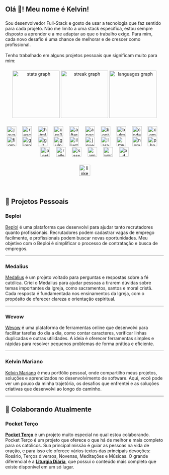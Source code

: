 
<h2  align="left">Olá 👋! Meu nome é Kelvin!</h2>

  

###

  

<p  align="left">Sou desenvolvedor Full-Stack e gosto de usar a tecnologia que faz sentido para cada projeto. Não me limito a uma stack específica, estou sempre disposto a aprender e a me adaptar ao que o trabalho exige. Para mim, cada novo desafio é uma chance de melhorar e de crescer como profissional.<br><br>Tenho trabalhado em alguns projetos pessoais que significam muito para mim:</p>

  

###

  

<div  align="center">

<img  src="https://github-readme-stats.vercel.app/api?username=kelvin-mariano&hide_title=false&hide_rank=false&show_icons=true&include_all_commits=true&count_private=true&disable_animations=false&theme=dracula&locale=pt-br&hide_border=false"  height="150"  alt="stats graph"  />

<img  src="https://streak-stats.demolab.com?user=kelvin-mariano&locale=pt-br&mode=daily&theme=dracula&hide_border=false&border_radius=5"  height="150"  alt="streak graph"  />

<img  src="https://github-readme-stats.vercel.app/api/top-langs?username=kelvin-mariano&locale=pt-br&hide_title=false&layout=compact&card_width=320&langs_count=5&theme=dracula&hide_border=false"  height="150"  alt="languages graph"  />

</div>

  

###

  

<div  align="center">

<img  src="https://cdn.jsdelivr.net/gh/devicons/devicon/icons/javascript/javascript-original.svg"  height="30"  alt="javascript logo"  />

<img  width="12"  />

<img  src="https://cdn.jsdelivr.net/gh/devicons/devicon/icons/react/react-original.svg"  height="30"  alt="react logo"  />

<img  width="12"  />

<img  src="https://cdn.jsdelivr.net/gh/devicons/devicon/icons/html5/html5-original.svg"  height="30"  alt="html5 logo"  />

<img  width="12"  />

<img  src="https://cdn.jsdelivr.net/gh/devicons/devicon/icons/css3/css3-original.svg"  height="30"  alt="css3 logo"  />

<img  width="12"  />

<img  src="https://cdn.jsdelivr.net/gh/devicons/devicon/icons/aftereffects/aftereffects-original.svg"  height="30"  alt="aftereffects logo"  />

<img  width="12"  />

<img  src="https://cdn.jsdelivr.net/gh/devicons/devicon/icons/apache/apache-original.svg"  height="30"  alt="apache logo"  />

<img  width="12"  />

<img  src="https://cdn.jsdelivr.net/gh/devicons/devicon/icons/bootstrap/bootstrap-original.svg"  height="30"  alt="bootstrap logo"  />

<img  width="12"  />

<img  src="https://cdn.jsdelivr.net/gh/devicons/devicon/icons/bulma/bulma-plain.svg"  height="30"  alt="bulma logo"  />

<img  width="12"  />

<img  src="https://cdn.jsdelivr.net/gh/devicons/devicon/icons/codeigniter/codeigniter-plain.svg"  height="30"  alt="codeigniter logo"  />

<img  width="12"  />

<img  src="https://cdn.jsdelivr.net/gh/devicons/devicon/icons/composer/composer-original.svg"  height="30"  alt="composer logo"  />

<img  width="12"  />

<img  src="https://cdn.jsdelivr.net/gh/devicons/devicon/icons/figma/figma-original.svg"  height="30"  alt="figma logo"  />

<img  width="12"  />

<img  src="https://cdn.jsdelivr.net/gh/devicons/devicon/icons/gimp/gimp-original.svg"  height="30"  alt="gimp logo"  />

<img  width="12"  />

<img  src="https://cdn.jsdelivr.net/gh/devicons/devicon/icons/git/git-original.svg"  height="30"  alt="git logo"  />

<img  width="12"  />

<img  src="https://cdn.jsdelivr.net/gh/devicons/devicon/icons/gulp/gulp-plain.svg"  height="30"  alt="gulp logo"  />

<img  width="12"  />

<img  src="https://cdn.jsdelivr.net/gh/devicons/devicon/icons/illustrator/illustrator-plain.svg"  height="30"  alt="illustrator logo"  />

<img  width="12"  />

<img  src="https://cdn.jsdelivr.net/gh/devicons/devicon/icons/jquery/jquery-original.svg"  height="30"  alt="jquery logo"  />

<img  width="12"  />

<img  src="https://cdn.jsdelivr.net/gh/devicons/devicon/icons/laravel/laravel-original.svg"  height="30"  alt="laravel logo"  />

<img  width="12"  />

<img  src="https://cdn.jsdelivr.net/gh/devicons/devicon/icons/mysql/mysql-original.svg"  height="30"  alt="mysql logo"  />

<img  width="12"  />

<img  src="https://cdn.jsdelivr.net/gh/devicons/devicon/icons/npm/npm-original-wordmark.svg"  height="30"  alt="npm logo"  />

<img  width="12"  />

<img  src="https://cdn.jsdelivr.net/gh/devicons/devicon/icons/php/php-original.svg"  height="30"  alt="php logo"  />

<img  width="12"  />

<img  src="https://cdn.jsdelivr.net/gh/devicons/devicon/icons/postgresql/postgresql-original.svg"  height="30"  alt="postgresql logo"  />

<img  width="12"  />

<img  src="https://cdn.jsdelivr.net/gh/devicons/devicon/icons/rails/rails-original-wordmark.svg"  height="30"  alt="rails logo"  />

<img  width="12"  />

<img  src="https://cdn.jsdelivr.net/gh/devicons/devicon/icons/sass/sass-original.svg"  height="30"  alt="sass logo"  />

<img  width="12"  />

<img  src="https://cdn.jsdelivr.net/gh/devicons/devicon/icons/woocommerce/woocommerce-original.svg"  height="30"  alt="woocommerce logo"  />

<img  width="12"  />

<img  src="https://cdn.jsdelivr.net/gh/devicons/devicon/icons/wordpress/wordpress-original.svg"  height="30"  alt="wordpress logo"  />

<img  width="12"  />

<img  src="https://cdn.jsdelivr.net/gh/devicons/devicon/icons/xd/xd-plain.svg"  height="30"  alt="xd logo"  />

</div>

  

###

  

<div  align="center">

<a  href="https://www.linkedin.com/in/kelvin-mariano/"  target="_blank">

<img  src="https://img.shields.io/static/v1?message=LinkedIn&logo=linkedin&label=&color=0077B5&logoColor=white&labelColor=&style=for-the-badge"  height="35"  alt="linkedin logo"  />

</a>

</div>

  

###

  

<br  clear="both">


## 🔭 Projetos Pessoais

### **Beploi**  
[Beploi](https://beploi.com.br) é uma plataforma que desenvolvi para ajudar tanto recrutadores quanto profissionais. Recrutadores podem cadastrar vagas de emprego facilmente, e profissionais podem buscar novas oportunidades. Meu objetivo com o Beploi é simplificar o processo de contratação e busca de empregos.

---

### **Medalius**  
[Medalius](https://medalius.com.br) é um projeto voltado para perguntas e respostas sobre a fé católica. Criei o Medalius para ajudar pessoas a tirarem dúvidas sobre temas importantes da Igreja, como sacramentos, santos e moral cristã. Cada resposta é fundamentada nos ensinamentos da Igreja, com o propósito de oferecer clareza e orientação espiritual.

---

### **Wevow**  
[Wevow](https://wevow.com.br) é uma plataforma de ferramentas online que desenvolvi para facilitar tarefas do dia a dia, como contar caracteres, verificar linhas duplicadas e outras utilidades. A ideia é oferecer ferramentas simples e rápidas para resolver pequenos problemas de forma prática e eficiente.

---

### **Kelvin Mariano**  
[Kelvin Mariano](https://kelvin-mariano.com) é meu portfólio pessoal, onde compartilho meus projetos, soluções e aprendizados no desenvolvimento de software. Aqui, você pode ver um pouco da minha trajetória, os desafios que enfrentei e as soluções criativas que desenvolvi ao longo do caminho.

---

## 🤝 Colaborando Atualmente

### **Pocket Terço**  
[**Pocket Terço**](https://pocketterco.com.br) é um projeto muito especial no qual estou colaborando. Pocket Terço é um projeto que oferece o que há de melhor e mais completo para os católicos. Sua principal missão é guiar as pessoas na vida de oração, e para isso ele oferece vários textos das principais devoções: Rosário, Terços diversos, Novenas, Meditações e Músicas. O grande diferencial é a [**Liturgia Diária**](https://pocketterco.com.br/liturgia), que possui o conteúdo mais completo que existe disponível em um só lugar.
